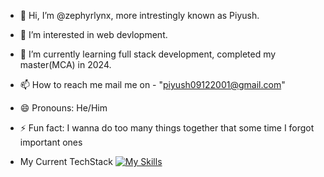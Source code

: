 - 👋 Hi, I’m @zephyrlynx, more intrestingly known as Piyush.
- 👀 I’m interested in web devlopment.
- 🌱 I’m currently learning full stack development, completed my master(MCA) in 2024.
- 📫 How to reach me mail me on - "piyush09122001@gmail.com"
- 😄 Pronouns: He/Him
- ⚡ Fun fact: I wanna do too many things together that some time I forgot important ones

- My Current TechStack
[![My Skills](https://skillicons.dev/icons?i=js,html,css,bootstrap,cpp,django,git,github,mysql,py,tailwind)](https://skillicons.dev)
<!---
zephyrlynx/zephyrlynx is a ✨ special ✨ repository because its `README.md` (this file) appears on your GitHub profile.
You can click the Preview link to take a look at your changes.
--->
